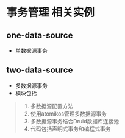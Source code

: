 # 事务管理 相关实例

## one-data-source
- 单数据源事务

## two-data-source
- 多数据源事务
- 模块包括
> 1. 多数据源配置方法
> 2. 使用atomikos管理多数据源事务
> 3. 多数据源事务结合Druid数据库连接池
> 4. 代码包括声明式事务和编程式事务
